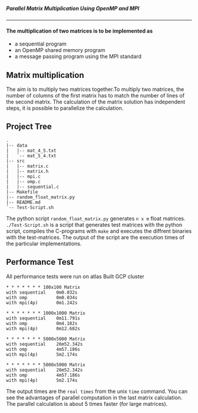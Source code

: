 ##### Parallel Matrix Multiplication Using OpenMP and MPI 

----------

#### The multiplication of two matrices is to be implemented as 

* a sequential program 
* an OpenMP shared memory program 
* a message passing program using the MPI standard 

## Matrix multiplication

The aim is to multiply two matrices together.To multiply two matrices, the number of columns of the first matrix has to match the number of lines of the second matrix. The calculation of the matrix solution has independent steps, it is possible to parallelize the calculation.

## Project Tree

    .
    |-- data
    |   |-- mat_4_5.txt
    |   `-- mat_5_4.txt
    |-- src
    |   |-- matrix.c
    |   |-- matrix.h
    |   |-- mpi.c
    |   |-- omp.c
    |   |-- sequential.c
    |-- Makefile
    |-- random_float_matrix.py
    |-- README.md
    `-- Test-Script.sh


The python script `random_float_matrix.py` generates `n x m` float matrices.
`./Test-Script.sh` is a script that generates test matrices with the python script, compiles the C-programs with `make` and executes the diffrent binaries with the test-matrices. The output of the script are the execution times of the particular implementations.


## Performance Test    

All performance tests were run on atlas Built GCP cluster
 
    * * * * * * * 100x100 Matrix
    with sequential    0m0.032s
    with omp           0m0.034s
    with mpi(4p)       0m1.242s

    * * * * * * * 1000x1000 Matrix
    with sequential    0m11.791s
    with omp           0m4.182s
    with mpi(4p)       0m12.682s
    
    * * * * * * * 5000x5000 Matrix
    with sequential    26m52.342s
    with omp           4m57.186s
    with mpi(4p)       5m2.174s

    * * * * * * * 5000x5000 Matrix
    with sequential    26m52.342s
    with omp           4m57.186s
    with mpi(4p)       5m2.174s
    
The output times are the `real times` from the unix `time` command. 
You can see the advantages of parallel computation in the last matrix calculation. The parallel calculation is about 5 times faster (for large matrices).
